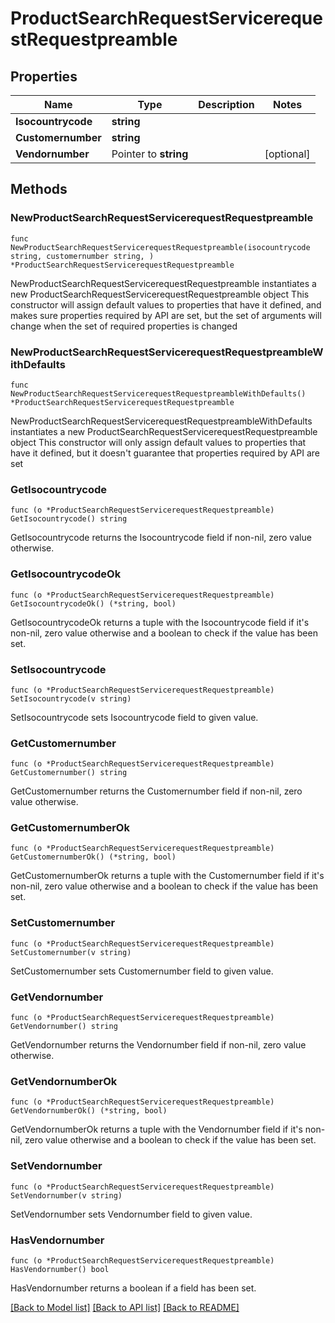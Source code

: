 # ProductSearchRequestServicerequestRequestpreamble

## Properties

Name | Type | Description | Notes
------------ | ------------- | ------------- | -------------
**Isocountrycode** | **string** |  | 
**Customernumber** | **string** |  | 
**Vendornumber** | Pointer to **string** |  | [optional] 

## Methods

### NewProductSearchRequestServicerequestRequestpreamble

`func NewProductSearchRequestServicerequestRequestpreamble(isocountrycode string, customernumber string, ) *ProductSearchRequestServicerequestRequestpreamble`

NewProductSearchRequestServicerequestRequestpreamble instantiates a new ProductSearchRequestServicerequestRequestpreamble object
This constructor will assign default values to properties that have it defined,
and makes sure properties required by API are set, but the set of arguments
will change when the set of required properties is changed

### NewProductSearchRequestServicerequestRequestpreambleWithDefaults

`func NewProductSearchRequestServicerequestRequestpreambleWithDefaults() *ProductSearchRequestServicerequestRequestpreamble`

NewProductSearchRequestServicerequestRequestpreambleWithDefaults instantiates a new ProductSearchRequestServicerequestRequestpreamble object
This constructor will only assign default values to properties that have it defined,
but it doesn't guarantee that properties required by API are set

### GetIsocountrycode

`func (o *ProductSearchRequestServicerequestRequestpreamble) GetIsocountrycode() string`

GetIsocountrycode returns the Isocountrycode field if non-nil, zero value otherwise.

### GetIsocountrycodeOk

`func (o *ProductSearchRequestServicerequestRequestpreamble) GetIsocountrycodeOk() (*string, bool)`

GetIsocountrycodeOk returns a tuple with the Isocountrycode field if it's non-nil, zero value otherwise
and a boolean to check if the value has been set.

### SetIsocountrycode

`func (o *ProductSearchRequestServicerequestRequestpreamble) SetIsocountrycode(v string)`

SetIsocountrycode sets Isocountrycode field to given value.


### GetCustomernumber

`func (o *ProductSearchRequestServicerequestRequestpreamble) GetCustomernumber() string`

GetCustomernumber returns the Customernumber field if non-nil, zero value otherwise.

### GetCustomernumberOk

`func (o *ProductSearchRequestServicerequestRequestpreamble) GetCustomernumberOk() (*string, bool)`

GetCustomernumberOk returns a tuple with the Customernumber field if it's non-nil, zero value otherwise
and a boolean to check if the value has been set.

### SetCustomernumber

`func (o *ProductSearchRequestServicerequestRequestpreamble) SetCustomernumber(v string)`

SetCustomernumber sets Customernumber field to given value.


### GetVendornumber

`func (o *ProductSearchRequestServicerequestRequestpreamble) GetVendornumber() string`

GetVendornumber returns the Vendornumber field if non-nil, zero value otherwise.

### GetVendornumberOk

`func (o *ProductSearchRequestServicerequestRequestpreamble) GetVendornumberOk() (*string, bool)`

GetVendornumberOk returns a tuple with the Vendornumber field if it's non-nil, zero value otherwise
and a boolean to check if the value has been set.

### SetVendornumber

`func (o *ProductSearchRequestServicerequestRequestpreamble) SetVendornumber(v string)`

SetVendornumber sets Vendornumber field to given value.

### HasVendornumber

`func (o *ProductSearchRequestServicerequestRequestpreamble) HasVendornumber() bool`

HasVendornumber returns a boolean if a field has been set.


[[Back to Model list]](../README.md#documentation-for-models) [[Back to API list]](../README.md#documentation-for-api-endpoints) [[Back to README]](../README.md)


